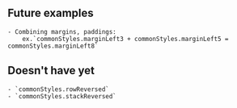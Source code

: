 ## Future examples
    - Combining margins, paddings:
        ex.`commonStyles.marginLeft3 + commonStyles.marginLeft5 = commonStyles.marginLeft8`
        
## Doesn't have yet
    - `commonStyles.rowReversed`
    - `commonStyles.stackReversed`
